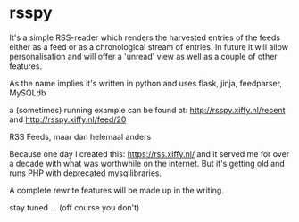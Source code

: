 # rsspy

It's a simple RSS-reader which renders the harvested entries of the feeds either as a feed or as a chronological stream of entries.
In future it will allow personalisation and will offer a 'unread' view as well as a couple of other features.

As the name implies it's written in python and uses flask, jinja, feedparser, MySQLdb

a (sometimes) running example can be found at: http://rsspy.xiffy.nl/recent and http://rsspy.xiffy.nl/feed/20

RSS Feeds, maar dan helemaal anders

Because one day I created this: https://rss.xiffy.nl/ and it served me for over a decade with what was worthwhile on the internet. But it's getting old and runs PHP with deprecated mysqllibraries.

A complete rewrite features will be made up in the writing.

stay tuned ...
(off course you don't)
